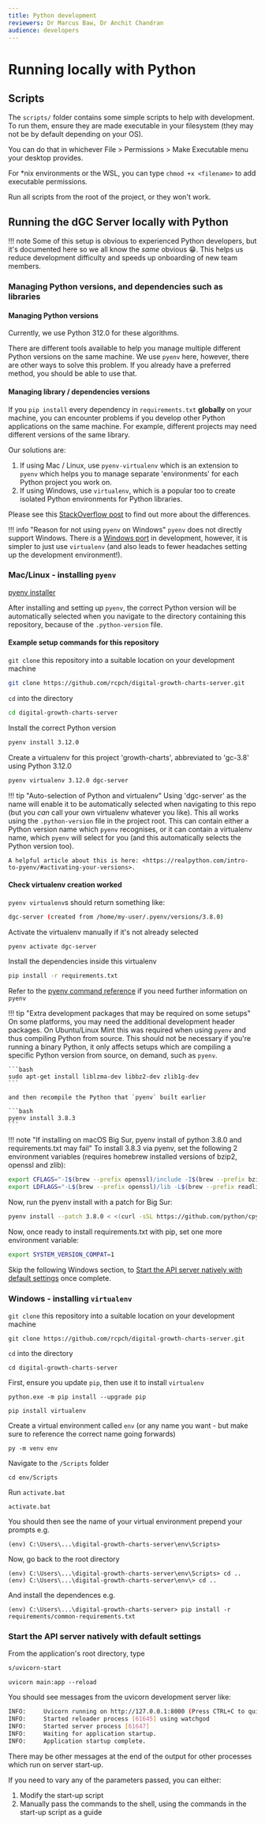 ```yaml
---
title: Python development
reviewers: Dr Marcus Baw, Dr Anchit Chandran
audience: developers
---
```


# Running locally with Python

## Scripts

The `scripts/` folder contains some simple scripts to help with development. To run them, ensure they are made executable in your filesystem (they may not be by default depending on your OS).

You can do that in whichever File > Permissions > Make Executable menu your desktop provides.

For \*nix environments or the WSL, you can type `chmod +x <filename>` to add executable permissions.

Run all scripts from the root of the project, or they won't work.

## Running the dGC Server locally with Python

!!! note
    Some of this setup is obvious to experienced Python developers, but it's documented here so we all know the _same_ obvious :grin:. This helps us reduce development difficulty and speeds up onboarding of new team members.

### Managing Python versions, and dependencies such as libraries

#### Managing Python versions

Currently, we use Python 312.0 for these algorithms.

There are different tools available to help you manage multiple different Python versions on the same machine. We use `pyenv` here, however, there are other ways to solve this problem. If you already have a preferred method, you should be able to use that.

#### Managing library / dependencies versions

If you `pip install` every dependency in `requirements.txt` **globally** on your machine, you can encounter problems if you develop other Python applications on the same machine. For example, different projects may need different versions of the same library.

Our solutions are:

1. If using Mac / Linux, use `pyenv-virtualenv` which is an extension to `pyenv` which helps you to manage separate 'environments' for each Python project you work on.
2. If using Windows, use `virtualenv`, which is a popular too to create isolated Python environments for Python libraries.

Please see this [StackOverflow post](https://stackoverflow.com/questions/41573587/what-is-the-difference-between-venv-pyvenv-pyenv-virtualenv-virtualenvwrappe) to find out more about the differences.

!!! info "Reason for not using `pyenv` on Windows"
    `pyenv` does not directly support Windows. There _is_ a [Windows port](https://github.com/pyenv-win/pyenv-win) in development, however, it is simpler to just use `virtualenv` (and also leads to fewer headaches setting up the development environment!).

### Mac/Linux - installing `pyenv`

[pyenv installer](https://github.com/pyenv/pyenv-installer)

After installing and setting up `pyenv`, the correct Python version will be automatically selected when you navigate to the directory containing this repository, because of the  `.python-version` file.

#### Example setup commands for this repository

`git clone` this repository into a suitable location on your development machine

```bash
git clone https://github.com/rcpch/digital-growth-charts-server.git
```

`cd` into the directory

```bash
cd digital-growth-charts-server
```

Install the correct Python version

```bash
pyenv install 3.12.0
```

Create a virtualenv for this project 'growth-charts', abbreviated to 'gc-3.8' using Python 3.12.0

```bash
pyenv virtualenv 3.12.0 dgc-server
```

!!! tip "Auto-selection of Python and virtualenv"
    Using 'dgc-server' as the name will enable it to be automatically selected when navigating to this repo (but you _can_ call your own virtualenv whatever you like). This all works using the `.python-version` file in the project root. This can contain either a Python version name which `pyenv` recognises, or it can contain a virtualenv name, which `pyenv` will select for you (and this automatically selects the Python version too).

    A helpful article about this is here: <https://realpython.com/intro-to-pyenv/#activating-your-versions>.

#### Check virtualenv creation worked

`pyenv virtualenv`s should return something like:

```bash
dgc-server (created from /home/my-user/.pyenv/versions/3.8.0)
```

Activate the virtualenv manually if it's not already selected

```bash
pyenv activate dgc-server
```

Install the dependencies inside this virtualenv

```bash
pip install -r requirements.txt
```

Refer to the [pyenv command reference](https://github.com/pyenv/pyenv/blob/master/COMMANDS.md#pyenv-local) if you need further information on `pyenv`

!!! tip "Extra development packages that may be required on some setups"
    On some platforms, you may need the additional development header packages. On Ubuntu/Linux Mint this was required when using `pyenv` and thus compiling Python from source. This should not be necessary if you're running a binary Python, it only affects setups which are compiling a specific Python version from source, on demand, such as `pyenv`.

    ```bash
    sudo apt-get install liblzma-dev libbz2-dev zlib1g-dev
    ```

    and then recompile the Python that `pyenv` built earlier

    ```bash
    pyenv install 3.8.3
    ```

!!! note "If installing on macOS Big Sur, pyenv install of python 3.8.0 and requirements.txt may fail"
    To install 3.8.3 via pyenv, set the following 2 environment variables (requires homebrew installed versions of bzip2, openssl and zlib):

```bash
export CFLAGS="-I$(brew --prefix openssl)/include -I$(brew --prefix bzip2)/include -I$(brew --prefix readline)/include -I$(xcrun --show-sdk-path)/usr/include"
export LDFLAGS="-L$(brew --prefix openssl)/lib -L$(brew --prefix readline)/lib -L$(brew --prefix zlib)/lib -L$(brew --prefix bzip2)/lib"
```

Now, run the pyenv install with a patch for Big Sur:

```bash
pyenv install --patch 3.8.0 < <(curl -sSL https://github.com/python/cpython/commit/8ea6353.patch\?full_index\=1)
```

Now, once ready to install requirements.txt with pip, set one more environment variable:

```bash
export SYSTEM_VERSION_COMPAT=1
```

Skip the following Windows section, to [Start the API server natively with default settings](./api-python.md#start-the-api-server-natively-with-default-settings) once complete.

### Windows - installing `virtualenv`

`git clone` this repository into a suitable location on your development machine

```console
git clone https://github.com/rcpch/digital-growth-charts-server.git
```

`cd` into the directory

```console
cd digital-growth-charts-server
```

First, ensure you update `pip`, then use it to install `virtualenv`

```console
python.exe -m pip install --upgrade pip

pip install virtualenv
```

Create a virtual environment called `env` (or any name you want - but make sure to reference the correct name going forwards)

```console
py -m venv env
```

Navigate to the `/Scripts` folder

```console
cd env/Scripts
```

Run `activate.bat`

```console
activate.bat
```

You should then see the name of your virtual environment prepend your prompts e.g.

```console
(env) C:\Users\...\digital-growth-charts-server\env\Scripts>
```

Now, go back to the root directory

```console
(env) C:\Users\...\digital-growth-charts-server\env\Scripts> cd ..
(env) C:\Users\...\digital-growth-charts-server\env\> cd ..
```

And install the dependences e.g.

```console
(env) C:\Users\...\digital-growth-charts-server> pip install -r requirements/common-requirements.txt
```

### Start the API server natively with default settings

From the application's root directory, type

```bash title="Mac/Linux"
s/uvicorn-start
```

```console title="Windows"
uvicorn main:app --reload
```

You should see messages from the uvicorn development server like:

```bash
INFO:     Uvicorn running on http://127.0.0.1:8000 (Press CTRL+C to quit)
INFO:     Started reloader process [61645] using watchgod
INFO:     Started server process [61647]
INFO:     Waiting for application startup.
INFO:     Application startup complete.
```

There may be other messages at the end of the output for other processes which run on server start-up.

If you need to vary any of the parameters passed, you can either:

1. Modify the start-up script
2. Manually pass the commands to the shell, using the commands in the start-up script as a guide
